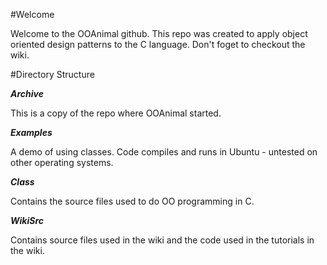 #Welcome

Welcome to the OOAnimal github. This repo was created to apply object oriented design patterns to the C language. Don't foget to checkout the wiki.

#Directory Structure

***Archive***

This is a copy of the repo where OOAnimal started.

***Examples***

A demo of using classes. Code compiles and runs in Ubuntu - untested on other operating systems.

***Class***

Contains the source files used to do OO programming in C.

***WikiSrc***

Contains source files used in the wiki and the code used in the tutorials in the wiki.
